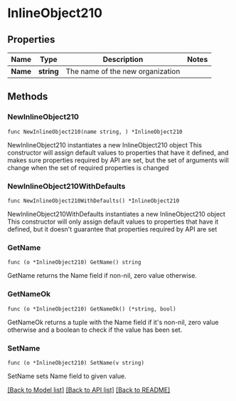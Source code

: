 # InlineObject210

## Properties

Name | Type | Description | Notes
------------ | ------------- | ------------- | -------------
**Name** | **string** | The name of the new organization | 

## Methods

### NewInlineObject210

`func NewInlineObject210(name string, ) *InlineObject210`

NewInlineObject210 instantiates a new InlineObject210 object
This constructor will assign default values to properties that have it defined,
and makes sure properties required by API are set, but the set of arguments
will change when the set of required properties is changed

### NewInlineObject210WithDefaults

`func NewInlineObject210WithDefaults() *InlineObject210`

NewInlineObject210WithDefaults instantiates a new InlineObject210 object
This constructor will only assign default values to properties that have it defined,
but it doesn't guarantee that properties required by API are set

### GetName

`func (o *InlineObject210) GetName() string`

GetName returns the Name field if non-nil, zero value otherwise.

### GetNameOk

`func (o *InlineObject210) GetNameOk() (*string, bool)`

GetNameOk returns a tuple with the Name field if it's non-nil, zero value otherwise
and a boolean to check if the value has been set.

### SetName

`func (o *InlineObject210) SetName(v string)`

SetName sets Name field to given value.



[[Back to Model list]](../README.md#documentation-for-models) [[Back to API list]](../README.md#documentation-for-api-endpoints) [[Back to README]](../README.md)


